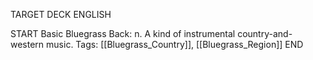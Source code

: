TARGET DECK
ENGLISH

START
Basic
Bluegrass
Back: n. A kind of instrumental country-and-western music.
Tags: [[Bluegrass_Country]], [[Bluegrass_Region]]
END

